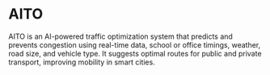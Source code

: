 # AITO
AITO is an AI-powered traffic optimization system that predicts and prevents congestion using real-time data, school or office timings, weather, road size, and vehicle type. It suggests optimal routes for public and private transport, improving mobility in smart cities.
